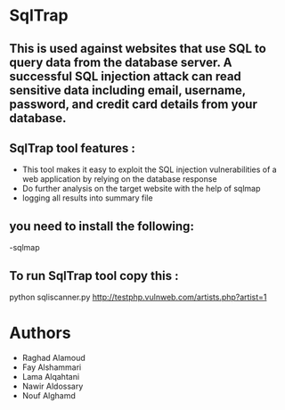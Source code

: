 # SqlTrap
This is used against websites that use SQL to query data from the database server. A successful SQL injection attack can read sensitive data including email, username,
password, and credit card details from your database.
-

SqlTrap tool features :
-
- This tool makes it easy to exploit the SQL injection vulnerabilities of a web application by relying on the database response
- Do further analysis on the target website with the help of sqlmap
- logging all results into summary file


you need to install the following:
-

-sqlmap




To run SqlTrap tool copy this :
-

python sqliscanner.py http://testphp.vulnweb.com/artists.php?artist=1


Authors 
=
- Raghad Alamoud
- Fay Alshammari
- Lama Alqahtani
- Nawir Aldossary
- Nouf Alghamd
